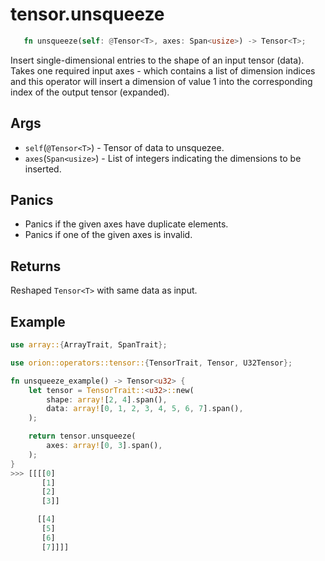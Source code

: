 # tensor.unsqueeze

```rust 
   fn unsqueeze(self: @Tensor<T>, axes: Span<usize>) -> Tensor<T>;
```

Insert single-dimensional entries to the shape of an input tensor (data). Takes one required input axes -
which contains a list of dimension indices and this operator will insert a dimension of value 1 into the
corresponding index of the output tensor (expanded).

## Args

* `self`(`@Tensor<T>`) - Tensor of data to unsquezee.
* `axes`(`Span<usize>`) - List of integers indicating the dimensions to be inserted. 

## Panics

* Panics if the given axes have duplicate elements.
* Panics if one of the given axes is invalid.

## Returns 

Reshaped `Tensor<T>` with same data as input.

## Example

```rust
use array::{ArrayTrait, SpanTrait};

use orion::operators::tensor::{TensorTrait, Tensor, U32Tensor};

fn unsqueeze_example() -> Tensor<u32> {
    let tensor = TensorTrait::<u32>::new(
        shape: array![2, 4].span(), 
        data: array![0, 1, 2, 3, 4, 5, 6, 7].span(), 
    );

    return tensor.unsqueeze(
        axes: array![0, 3].span(), 
    );
}
>>> [[[[0]
       [1]
       [2]
       [3]]

      [[4]
       [5]
       [6]
       [7]]]]
```

